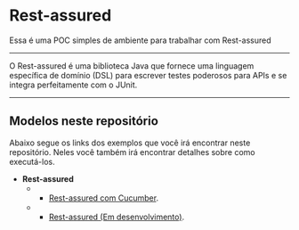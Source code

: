 # Rest-assured

Essa é uma POC simples de ambiente para trabalhar com Rest-assured

___

O Rest-assured é uma biblioteca Java que fornece uma linguagem específica de domínio (DSL) para escrever testes poderosos para APIs e se integra perfeitamente com o JUnit.

___
## Modelos neste repositório

Abaixo segue os links dos exemplos que você irá encontrar neste repositório.
Neles você também irá encontrar detalhes sobre como executá-los.

- **Rest-assured**
  - * [Rest-assured com Cucumber](RestAssuredCucumber).
  - * [Rest-assured (Em desenvolvimento)]().
